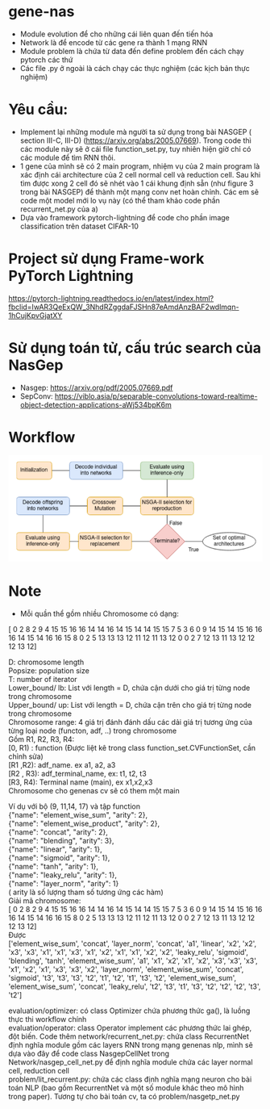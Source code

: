 # gene-nas
- Module evolution để cho những cái liên quan đến tiến hóa
- Network là để encode từ các gene ra thành 1 mạng RNN
- Module problem là chứa từ data đến define problem đến cách chạy pytorch các thứ
- Các file .py ở ngoài là cách chạy các thực nghiệm (các kịch bản thực nghiệm)

# Yêu cầu:
- Implement lại những module mà người ta sử dụng trong bài NASGEP  ( section III-C, III-D) (https://arxiv.org/abs/2005.07669). Trong code thì các module này sẽ ở cái file function_set.py, tuy nhiên hiện giờ chỉ có các module để tìm RNN thôi.
- 1 gene của mình sẽ có 2 main program, nhiệm vụ của 2 main program là xác định cái architecture của 2 cell normal cell và reduction cell. Sau khi tìm được xong 2 cell đó sẽ nhét vào 1 cái khung định sẵn (như figure 3 trong bài NASGEP) để thành một mạng conv net hoàn chỉnh. Các em sẽ code một model mới lo vụ này (có thể tham khảo code phần recurrent_net.py của a)
- Dựa vào framework pytorch-lightning để code cho phần image classification trên dataset CIFAR-10

# Project sử dụng Frame-work PyTorch Lightning
https://pytorch-lightning.readthedocs.io/en/latest/index.html?fbclid=IwAR3QeExQW_3NhdRZggdaFJSHn87eAmdAnzBAF2wdlmqn-1hCujKpvGjatXY

# Sử dụng toán tử, cấu trúc search của NasGep
- Nasgep: https://arxiv.org/pdf/2005.07669.pdf
- SepConv: https://viblo.asia/p/separable-convolutions-toward-realtime-object-detection-applications-aWj534bpK6m

# Workflow
![alt text](https://github.com/huydang2k/genenas_cv_implement/blob/main/geneNas/image.png)

# Note

- Mỗi quần thể gồm nhiều Chromosome có dạng:

[ 0  2  8  2  9  4 15 15 16 16 14 14 16 14 15 14 14 15 15  7  5  3  6  0  9 14 15 14 15 16 16 16 14 15 14 16 16 15  8  0  2  5 13 13 13 12 11 12 11 13 12  0  0  2  7 12 13 11 13 12 12 12 13 12]

D: chromosome length  
Popsize: population size  
T: number of iterator  
Lower_bound/ lb: List với length = D, chứa cận dưới cho giá trị từng node trong chromosome  
Upper_bound/ up: List với length = D, chứa cận trên cho giá trị từng node trong chromosome  
Chromosome range: 4 giá trị đánh đánh dấu các dải giá trị tương ứng của từng loại node (functon, adf, ..) trong chromosome  
Gồm R1, R2, R3, R4:  
[0, R1) : function (Được liệt kê trong class function_set.CVFunctionSet, cần chỉnh sửa)  
[R1 ,R2): adf_name. ex a1, a2, a3  
[R2 , R3): adf_terminal_name, ex: t1, t2, t3	  
[R3, R4):  Terminal name (main), ex x1,x2,x3  
Chromosome cho genenas cv sẽ có them một main  

Ví dụ với bộ (9, 11,14, 17) và tập function  
{"name": "element_wise_sum", "arity": 2},  
{"name": "element_wise_product", "arity": 2},  
{"name": "concat", "arity": 2},  
{"name": "blending", "arity": 3},  
{"name": "linear", "arity": 1},  
{"name": "sigmoid", "arity": 1},  
{"name": "tanh", "arity": 1},  
{"name": "leaky_relu", "arity": 1},  
{"name": "layer_norm", "arity": 1}  
( arity là số lượng tham số tương ứng các hàm)  
Giải mã chromosome:  
[ 0  2  8  2  9  4 15 15 16 16 14 14 16 14 15 14 14 15 15  7  5  3  6  0  9 14 15 14 15 16 16 16 14 15 14 16 16 15  8  0  2  5 13 13 13 12 11 12 11 13 12  0  0  2  7 12 13 11 13 12 12 12 13 12]  
Được  
['element_wise_sum', 'concat', 'layer_norm', 'concat', 'a1', 'linear', 'x2', 'x2', 'x3', 'x3', 'x1', 'x1', 'x3', 'x1', 'x2', 'x1', 'x1', 'x2', 'x2', 'leaky_relu', 'sigmoid', 'blending', 'tanh', 'element_wise_sum', 'a1', 'x1', 'x2', 'x1', 'x2', 'x3', 'x3', 'x3', 'x1', 'x2', 'x1', 'x3', 'x3', 'x2', 'layer_norm', 'element_wise_sum', 'concat', 'sigmoid', 't3', 't3', 't3', 't2', 't1', 't2', 't1', 't3', 't2', 'element_wise_sum', 'element_wise_sum', 'concat', 'leaky_relu', 't2', 't3', 't1', 't3', 't2', 't2', 't2', 't3', 't2']  

evaluation/optimizer: có class Optimizer chứa phương thức ga(), là luồng thực thi workflow chính  
evaluation/operator: class Operator implement các phương thức lai ghép, đột biến. Code thêm
network/recurrent_net.py: chứa class RecurrentNet định nghĩa module gồm các layers RNN trong mạng genenas nlp, mình sẽ dựa vào đây để code class NasgepCellNet trong Network/nasgep_cell_net.py để định nghĩa module chứa các layer normal cell, reduction cell  
problem/lit_recurrent.py: chứa các class định nghĩa mạng neuron cho bài toán NLP (bao gồm RecurrentNet và một số module khác theo mô hình trong paper). Tương tự cho bài toán cv, ta có problem/nasgetp_net.py  


